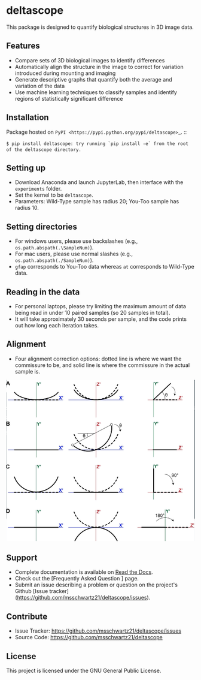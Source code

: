 deltascope
===========

This package is designed to quantify biological structures in 3D image data.

Features
------

- Compare sets of 3D biological images to identify differences
- Automatically align the structure in the image to correct for variation introduced during mounting and imaging
- Generate descriptive graphs that quantify both the average and variation of the data
- Use machine learning techniques to classify samples and identify regions of statistically significant difference

Installation
------

Package hosted on `PyPI <https://pypi.python.org/pypi/deltascope>`_. ::

	$ pip install deltascope: try running `pip install -e` from the root of the deltascope directory.

Setting up
------

- Download Anaconda and launch JupyterLab, then interface with the `experiments` folder.
- Set the kernel to be `deltascope`.
- Parameters: Wild-Type sample has radius 20; You-Too sample has radius 10.

Setting directories
------

- For windows users, please use backslashes (e.g., `os.path.abspath(.\SampleNum)`).
- For mac users, please use normal slashes (e.g., `os.path.abspath(./SampleNum)`).
- `gfap` corresponds to You-Too data whereas `at` corresponds to Wild-Type data.

Reading in the data
------

- For personal laptops, please try limiting the maximum amount of data being read in under 10 paired samples (so 20 samples in total).
- It will take approximately 30 seconds per sample, and the code prints out how long each iteration takes.

Alignment
------

- Four alignment correction options: dotted line is where we want the commissure to be, and solid line is where the commissure in the actual sample is.

![Types of alignment](/experiments/alignments.png)

Support
------

- Complete documentation is available on [Read the Docs](http://deltascope.readthedocs.io/en/latest/).
- Check out the [Frequently Asked Question <faq>] page.
- Submit an issue describing a problem or question on the project's Github 
	[Issue tracker] (https://github.com/msschwartz21/deltascope/issues).

Contribute
------

- Issue Tracker: https://github.com/msschwartz21/deltascope/issues
- Source Code: https://github.com/msschwartz21/deltascope

License
------

This project is licensed under the GNU General Public License.
